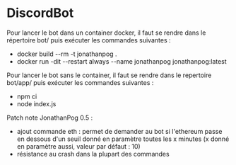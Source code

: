# DiscordBot

Pour lancer le bot dans un container docker, il faut se rendre dans le répertoire bot/ puis exécuter les commandes suivantes :

- docker build --rm -t jonathanpog .
- docker run -dit --restart always --name jonathanpog jonathanpog:latest


Pour lancer le bot sans le container, il faut se rendre dans le repertoire bot/app/ puis exécuter les commandes suivantes : 

- npm ci
- node index.js



Patch note JonathanPog 0.5 :

- ajout commande eth :
      permet de demander au bot si l'ethereum passe en dessous d'un seuil donné en paramètre toutes les x minutes (x donné en paramètre aussi,       valeur par défaut : 10)
- résistance au crash dans la plupart des commandes
